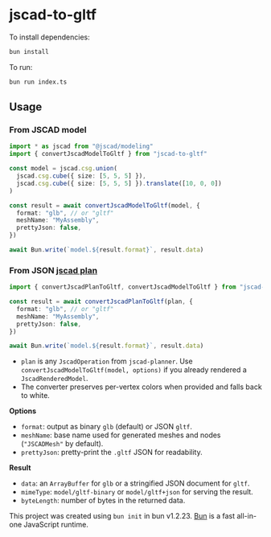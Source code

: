 # jscad-to-gltf

To install dependencies:

```bash
bun install
```

To run:

```bash
bun run index.ts
```

## Usage

### From JSCAD model

```ts
import * as jscad from "@jscad/modeling"
import { convertJscadModelToGltf } from "jscad-to-gltf"

const model = jscad.csg.union(
  jscad.csg.cube({ size: [5, 5, 5] }),
  jscad.csg.cube({ size: [5, 5, 5] }).translate([10, 0, 0])
)

const result = await convertJscadModelToGltf(model, {
  format: "glb", // or "gltf"
  meshName: "MyAssembly",
  prettyJson: false,
})

await Bun.write(`model.${result.format}`, result.data)
```

### From JSON [jscad plan](https://github.com/tscircuit/jscad-planner)

```ts
import { convertJscadPlanToGltf, convertJscadModelToGltf } from "jscad-to-gltf"

const result = await convertJscadPlanToGltf(plan, {
  format: "glb", // or "gltf"
  meshName: "MyAssembly",
  prettyJson: false,
})

await Bun.write(`model.${result.format}`, result.data)
```

- `plan` is any `JscadOperation` from `jscad-planner`. Use `convertJscadModelToGltf(model, options)` if you already rendered a `JscadRenderedModel`.
- The converter preserves per-vertex colors when provided and falls back to white.

**Options**

- `format`: output as binary `glb` (default) or JSON `gltf`.
- `meshName`: base name used for generated meshes and nodes (`"JSCADMesh"` by default).
- `prettyJson`: pretty-print the `.gltf` JSON for readability.

**Result**

- `data`: an `ArrayBuffer` for `glb` or a stringified JSON document for `gltf`.
- `mimeType`: `model/gltf-binary` or `model/gltf+json` for serving the result.
- `byteLength`: number of bytes in the returned data.

This project was created using `bun init` in bun v1.2.23. [Bun](https://bun.com) is a fast all-in-one JavaScript runtime.
